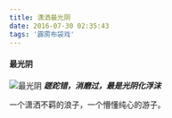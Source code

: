 ```yaml
---
title: 潇洒最光阴
date: 2016-07-30 02:35:43
tags: '霹雳布袋戏'
---
```


#### 最光阴


![最光阴][1]
_**蹉跎错，消磨过，最是光阴化浮沫**_


一个潇洒不羁的浪子，一个懵懂纯心的游子。





[1]:http://7oxi8f.com1.z0.glb.clouddn.com/zuiguangyin.jpg "最光阴"